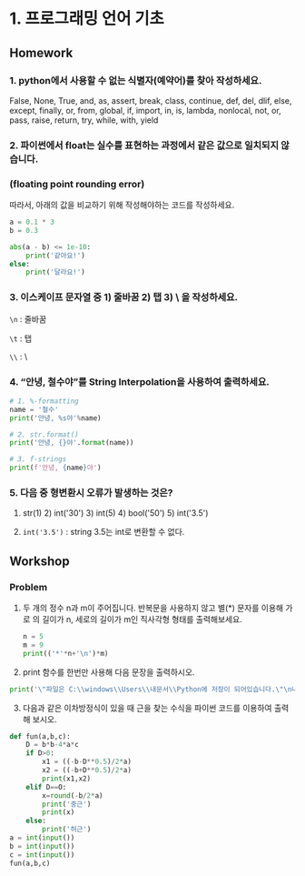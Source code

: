 # 1. 프로그래밍 언어 기초

## Homework



### 1. python에서 사용할 수 없는 식별자(예약어)를 찾아 작성하세요.

False, None, True, and, as, assert, break, class, continue, def, del, dlif, else, except, finally, or, from, global, if, import, in, is, lambda, nonlocal, not, or, pass, raise, return, try, while, with, yield



### 2. 파이썬에서 float는 실수를 표현하는 과정에서 같은 값으로 일치되지 않습니다. 

### (floating point rounding error)
따라서, 아래의 값을 비교하기 위해 작성해야하는 코드를 작성하세요.

```python
a = 0.1 * 3
b = 0.3
```

```python
abs(a - b) <= 1e-10:
    print('같아요!')
else:
    print('달라요!')
```







### 3. 이스케이프 문자열 중 1) 줄바꿈 2) 탭 3) \ 을 작성하세요.

`\n` : 줄바꿈

`\t` : 탭

`\\` : \







### 4. “안녕, 철수야”를 String Interpolation을 사용하여 출력하세요.

```python
# 1. %-formatting
name = '철수'
print('안녕, %s야'%name)

# 2. str.format()
print('안녕, {}야'.format(name))

# 3. f-strings
print(f'안녕, {name}야')
```







### 5. 다음 중 형변환시 오류가 발생하는 것은?

1) str(1) 2) int('30') 3) int(5) 4) bool('50') 5) int('3.5') 



5) `int('3.5')` : string 3.5는 int로 변환할 수 없다.





## Workshop



### Problem

1. 두 개의 정수 n과 m이 주어집니다. 반복문을 사용하지 않고 별(*) 문자를 이용해 가로
   의 길이가 n, 세로의 길이가 m인 직사각형 형태를 출력해보세요.

   ```python
   n = 5
   m = 9
   print(('*'*n+'\n')*m)
   ```

   





2. print 함수를 한번만 사용해 다음 문장을 출력하시오.

```python
print('\"파일은 C:\\windows\\Users\\내문서\\Python에 저장이 되어있습니다.\"\n나는 생각했다.\t \'cd를 써서 git bash로 들어가봐야지\'')
```





3. 다음과 같은 이차방정식이 있을 때 근을 찾는 수식을 파이썬 코드를 이용하여 출력해
   보시오.

```python
def fun(a,b,c):
    D = b*b-4*a*c
    if D>0:
        x1 = ((-b-D**0.5)/2*a)
        x2 = ((-b+D**0.5)/2*a)
        print(x1,x2)
    elif D==O:
        x=round(-b/2*a)
        print('중근')
        print(x)
    else:
        print('허근')
a = int(input())
b = int(input())
c = int(input())
fun(a,b,c)
```

